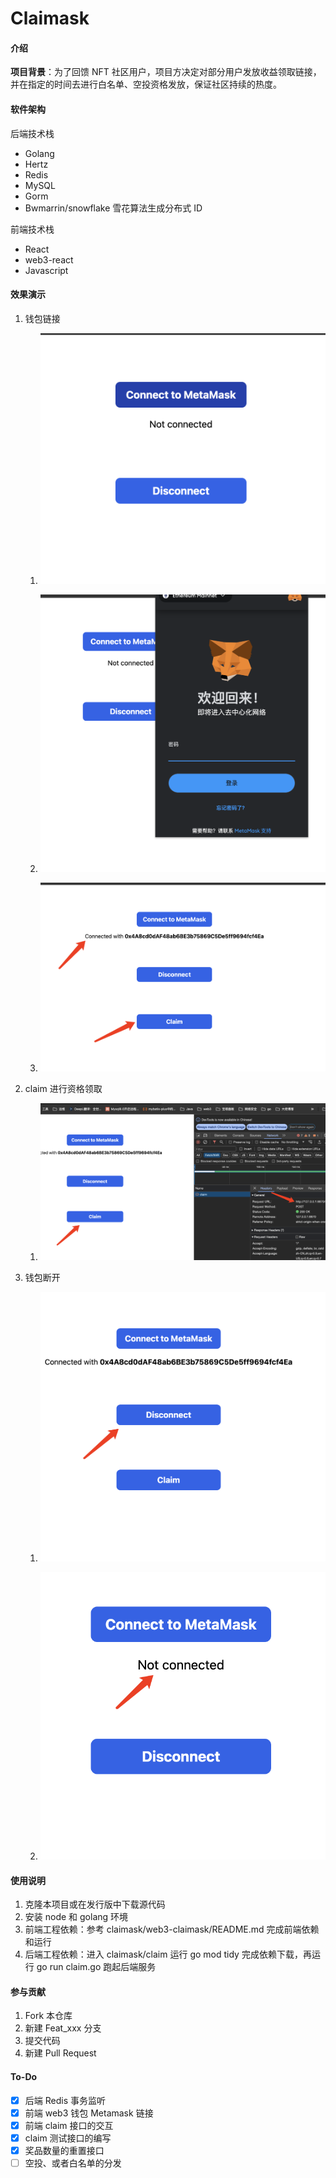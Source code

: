 # Claimask

#### 介绍

**项目背景**：为了回馈 NFT 社区用户，项目方决定对部分用户发放收益领取链接，并在指定的时间去进行白名单、空投资格发放，保证社区持续的热度。

#### 软件架构

后端技术栈

- Golang
- Hertz
- Redis
- MySQL
- Gorm
- Bwmarrin/snowflake 雪花算法生成分布式 ID

前端技术栈

- React
- web3-react
- Javascript

#### 效果演示

1. 钱包链接

   1. ![Image text](https://github.com/Orlandoo24/claimask/blob/main/img/image-20240321220345790.png)

   2. ![Image text](https://github.com/Orlandoo24/claimask/blob/main/img/image-20240321220430461.png)

   3. ![Image text](https://github.com/Orlandoo24/claimask/blob/main/img/image-20240321220523373.png) 

2. claim 进行资格领取

   1. ![Image text](https://github.com/Orlandoo24/claimask/blob/main/img/image-20240321220621749.png)

3. 钱包断开

   1. ![Image text](https://github.com/Orlandoo24/claimask/blob/main/img/image-20240321220644503.png)

   2. ![Image text](https://github.com/Orlandoo24/claimask/blob/main/img/image-20240321220723172.png)

      

   

   



#### 使用说明

1.  克隆本项目或在发行版中下载源代码
2.  安装 node 和 golang 环境
3.  前端工程依赖：参考 claimask/web3-claimask/README.md 完成前端依赖和运行 
4.  后端工程依赖：进入 claimask/claim 运行 go mod tidy 完成依赖下载，再运行 go run claim.go 跑起后端服务
   

#### 参与贡献

1.  Fork 本仓库
2.  新建 Feat_xxx 分支
3.  提交代码
4.  新建 Pull Request

#### To-Do

- [x] 后端 Redis 事务监听
- [x] 前端 web3 钱包 Metamask 链接
- [x] 前端 claim 接口的交互
- [x] claim 测试接口的编写
- [x] 奖品数量的重置接口
- [ ] 空投、或者白名单的分发
